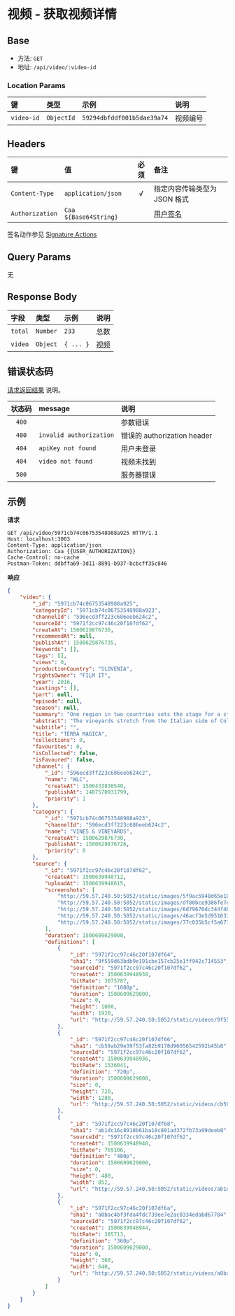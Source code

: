 # 视频 - 获取视频详情

## Base

* 方法: `GET`
* 地址: `/api/video/:video-id`

### Location Params

键         | 类型       | 示例                       | 说明
:--------- | :--------- | :------------------------- | :-------
`video-id` | `ObjectId` | `59294dbfddf001b5dae39a74` | 视频编号

## Headers

键              | 值                    | 必须     | 备注
:-------------- | :-------------------- | :------: | :---------------------------
`Content-Type`  | `application/json`    | √        | 指定内容传输类型为 JSON 格式
`Authorization` | `Caa ${Base64String}` |          | [用户签名][signature-authorization]

签名动作参见 [Signature Actions][signature-actions]

## Query Params

无

## Response Body

字段    | 类型     | 示例      | 说明
:------ | :------- | :-------- | :-------------------------------
`total` | `Number` | `233`     | 总数
`video` | `Object` | `{ ... }` | [视频][video-model]

## 错误状态码

[请求返回结果][response-format] 说明。

状态码 | message                 | 说明
:----: | :---------------------- |:---------------------------
`400`  |                         | 参数错误
`400`  | `invalid authorization` | 错误的 authorization header
`404`  | `apiKey not found`      | 用户未登录
`404`  | `video not found`       | 视频未找到
`500`  |                         | 服务器错误

## 示例

**请求**

```
GET /api/video/5971cb74c06753548988a925 HTTP/1.1
Host: localhost:3003
Content-Type: application/json
Authorization: Caa {{USER_AUTHORIZATION}}
Cache-Control: no-cache
Postman-Token: ddbffa69-3d11-8891-b937-bcbcff35c846
```

**响应**

```json
{
    "video": {
        "_id": "5971cb74c06753548988a925",
        "categoryId": "5971cb74c06753548988a923",
        "channelId": "596ecd3ff223c686eeb624c2",
        "sourceId": "5971f2cc97c46c20f107df62",
        "createAt": 1500629876736,
        "recommendAt": null,
        "publishAt": 1500629876735,
        "keywords": [],
        "tags": [],
        "views": 0,
        "productionCountry": "SLOVENIA",
        "rightsOwner": "FILM IT",
        "year": 2016,
        "castings": [],
        "part": null,
        "episode": null,
        "season": null,
        "summary": "One region in two countries sets the stage for a story of incredible people and their love for the sun and earth that gives birth to wine. In a fairytale region in western Slovenia, just next to the Italian border, wine has been cultivated even long before the Romans. Many empires have claimed the region in its turbulent past, but the inhabitants have remained strong willed, stubborn and resolute on surviving on their land. Even the two great wars that ravaged the land did not break their will. In West Primorska (Slovenia) wine transcends politics. The vineyards stretch from the Italian side of Collio across to Goriška Brda in Slovenia without regard to political and state differences. Collio and Brda are synonyms and together they represent one of the best wine regions for white wines. Our story is of one region in two countries. It talks of a small but dedicated group of people who inherited the fertile land from their fathers and through hard work revived the traditional and natural methods of winemaking. Their wine is bold, strong and full of character, just like themselves.",
        "abstract": "The vineyards stretch from the Italian side of Collio across to Goriška Brda in Slovenia. Collio and Brda are synonyms and together they represent one of the best wine regions for white wines. Terra Magica is the story of one region in two countries where wine is bold, strong and full of character !",
        "subtitle": "",
        "title": "TERRA MAGICA",
        "collections": 0,
        "favourites": 0,
        "isCollected": false,
        "isFavoured": false,
        "channel": {
            "_id": "596ecd3ff223c686eeb624c2",
            "name": "WLC",
            "createAt": 1500433830540,
            "publishAt": 1487570931799,
            "priority": 1
        },
        "category": {
            "_id": "5971cb74c06753548988a923",
            "channelId": "596ecd3ff223c686eeb624c2",
            "name": "VINES & VINEYARDS",
            "createAt": 1500629876730,
            "publishAt": 1500629876726,
            "priority": 0
        },
        "source": {
            "_id": "5971f2cc97c46c20f107df62",
            "createAt": 1500639948712,
            "uploadAt": 1500639948615,
            "screenshots": [
                "http://59.57.240.50:5052/static/images/5f9ac5948d65e10f175109ecc69e7e4b6bfc2feb.jpg",
                "http://59.57.240.50:5052/static/images/df80bce9386fe7e0e6a5078937a6359060c6243a.jpg",
                "http://59.57.240.50:5052/static/images/6d79670dc344f4bef9437242de0ea7b3d4510693.jpg",
                "http://59.57.240.50:5052/static/images/46acf3e5d9516315233c60b7ad9ff11897eb42c1.jpg",
                "http://59.57.240.50:5052/static/images/77c035b5cf5a6710dde5bcad020cb6c0e15dc343.jpg"
            ],
            "duration": 1500609629000,
            "definitions": [
                {
                    "_id": "5971f2cc97c46c20f107df64",
                    "sha1": "9f559d63bdb9e191cbe157cb25e1ff942c714553",
                    "sourceId": "5971f2cc97c46c20f107df62",
                    "createAt": 1500639948930,
                    "bitRate": 3075787,
                    "definition": "1080p",
                    "duration": 1500609629000,
                    "size": 0,
                    "height": 1080,
                    "width": 1920,
                    "url": "http://59.57.240.50:5052/static/videos/9f559d63bdb9e191cbe157cb25e1ff942c714553.mp4"
                },
                {
                    "_id": "5971f2cc97c46c20f107df66",
                    "sha1": "cb59ab29e39f53fa82b9178d96056542592b45b8",
                    "sourceId": "5971f2cc97c46c20f107df62",
                    "createAt": 1500639948936,
                    "bitRate": 1536041,
                    "definition": "720p",
                    "duration": 1500609629000,
                    "size": 0,
                    "height": 720,
                    "width": 1280,
                    "url": "http://59.57.240.50:5052/static/videos/cb59ab29e39f53fa82b9178d96056542592b45b8.mp4"
                },
                {
                    "_id": "5971f2cc97c46c20f107df68",
                    "sha1": "ab1dc16c8918b61ba18c801ad372fb73a99deeb8",
                    "sourceId": "5971f2cc97c46c20f107df62",
                    "createAt": 1500639948940,
                    "bitRate": 769106,
                    "definition": "480p",
                    "duration": 1500609629000,
                    "size": 0,
                    "height": 480,
                    "width": 852,
                    "url": "http://59.57.240.50:5052/static/videos/ab1dc16c8918b61ba18c801ad372fb73a99deeb8.mp4"
                },
                {
                    "_id": "5971f2cc97c46c20f107df6a",
                    "sha1": "a0bac4bf3fda4fdc739ee7e2ac0334edabd67784",
                    "sourceId": "5971f2cc97c46c20f107df62",
                    "createAt": 1500639948944,
                    "bitRate": 385713,
                    "definition": "360p",
                    "duration": 1500609629000,
                    "size": 0,
                    "height": 360,
                    "width": 640,
                    "url": "http://59.57.240.50:5052/static/videos/a0bac4bf3fda4fdc739ee7e2ac0334edabd67784.mp4"
                }
            ]
        }
    }
}
```

[signature-authorization]: ../../signature-authorization.md
[signature-actions]: ../../actions.md
[response-format]: ../../response-format.md

[video-model]: ../../models/video.md
